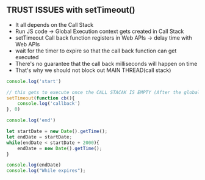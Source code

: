 ## TRUST ISSUES with setTimeout()

- It all depends on the Call Stack
- Run JS code -> Global Execution context gets created in Call Stack  
- setTimeout Call back function registers in Web APIs -> delay time with Web APIs
- wait for the timer to expire so that the call back function can get executed
- There's no guarantee that the call back milliseconds will happen on time 
- That's why we should not block out MAIN THREAD(call stack)


```js
console.log('start')

// this gets to execute once the CALL STACAK IS EMPTY (After the global execution context)
setTimeout(function cb(){
    console.log('callback')
}, 0)

console.log('end')

let startDate = new Date().getTime();
let endDate = startDate;
while(endDate < startDate + 2000){
    endDate = new Date().getTime();
}

console.log(endDate)
console.log("While expires");
```